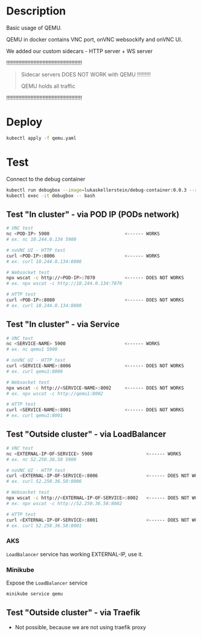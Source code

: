 # Description

Basic usage of QEMU.

QEMU in docker contains VNC port, onVNC websockify and onVNC UI.

We added our custom sidecars - HTTP server + WS server

!!!!!!!!!!!!!!!!!!!!!!!!!!!!!!!!!!!!!!!!!!!!!!!!!!

> Sidecar servers DOES NOT WORK with QEMU !!!!!!!!!
>
> QEMU holds all traffic

!!!!!!!!!!!!!!!!!!!!!!!!!!!!!!!!!!!!!!!!!!!!!!!!!!

# Deploy

```bash
kubectl apply -f qemu.yaml
```

# Test

Connect to the debug container

```bash
kubectl run debugbox --image=lukaskellerstein/debug-container:0.0.3 --restart=Never --command -- sh -c "sleep infinity"
kubectl exec -it debugbox -- bash
```

## Test "In cluster" - via POD IP (PODs network)

```bash
# VNC test
nc <POD-IP> 5900                            <------ WORKS
# ex. nc 10.244.0.134 5900

# noVNC UI - HTTP test
curl <POD-IP>:8006                          <------ WORKS
# ex. curl 10.244.0.134:8006

# Websocket test
npx wscat -c http://<POD-IP>:7070           <------ DOES NOT WORKS
# ex. npx wscat -c http://10.244.0.134:7070

# HTTP test
curl <POD-IP>:8080                          <------ DOES NOT WORKS
# ex. curl 10.244.0.134:8080
```

## Test "In cluster" - via Service

```bash
# VNC test
nc <SERVICE-NAME> 5900                      <------ WORKS
# ex. nc qemu1 5900

# noVNC UI - HTTP test
curl <SERVICE-NAME>:8006                    <------ DOES NOT WORKS
# ex. curl qemu1:8006

# Websocket test
npx wscat -c http://<SERVICE-NAME>:8002     <------ DOES NOT WORKS
# ex. npx wscat -c http://qemu1:8002

# HTTP test
curl <SERVICE-NAME>:8001                    <------ DOES NOT WORKS
# ex. curl qemu1:8001
```

## Test "Outside cluster" - via LoadBalancer

```bash
# VNC test
nc <EXTERNAL-IP-OF-SERVICE> 5900                    <------ WORKS
# ex. nc 52.250.36.58 5900

# noVNC UI - HTTP test
curl <EXTERNAL-IP-OF-SERVICE>:8006                  <------ DOES NOT WORKS
# ex. curl 52.250.36.58:8006

# Websocket test
npx wscat -c http://<EXTERNAL-IP-OF-SERVICE>:8002   <------ DOES NOT WORKS
# ex. npx wscat -c http://52.250.36.58:8002

# HTTP test
curl <EXTERNAL-IP-OF-SERVICE>:8001                  <------ DOES NOT WORKS
# ex. curl 52.250.36.58:8001
```

### AKS

`LoadBalancer` service has working EXTERNAL-IP, use it.

### Minikube

Expose the `LoadBalancer` service

```bash
minikube service qemu
```

## Test "Outside cluster" - via Traefik

- Not possible, because we are not using traefik proxy
